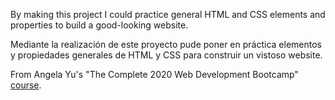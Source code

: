 By making this project I could practice general HTML and CSS elements and properties to build a good-looking website.

Mediante la realización de este proyecto pude poner en práctica elementos y propiedades generales de HTML y CSS para construir un vistoso website.

From Angela Yu's "The Complete 2020 Web Development Bootcamp" [course](https://www.udemy.com/course/the-complete-web-development-bootcamp/).
